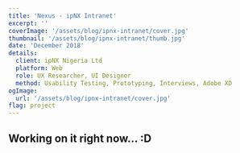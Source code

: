 ```yaml
---
title: 'Nexus - ipNX Intranet'
excerpt: ''
coverImage: '/assets/blog/ipnx-intranet/cover.jpg'
thumbnail: '/assets/blog/ipnx-intranet/thumb.jpg'
date: 'December 2018'
details:
  client: ipNX Nigeria Ltd
  platform: Web
  role: UX Researcher, UI Designer
  method: Usability Testing, Prototyping, Interviews, Adobe XD
ogImage:
  url: '/assets/blog/ipnx-intranet/cover.jpg'
flag: project
---
```


## Working on it right now... :D